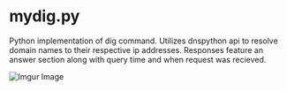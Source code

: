 # mydig.py
Python implementation of dig command. Utilizes dnspython api to resolve domain names to their respective ip addresses. 
Responses feature an answer section along with query time and when request was recieved.

![Imgur Image](https://i.imgur.com/qnnuhk9.png)

